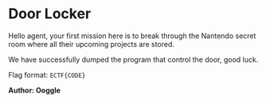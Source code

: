 # Door Locker

Hello agent, your first mission here is to break through the Nantendo secret room where all their upcoming projects are stored.

We have successfully dumped the program that control the door, good luck.

Flag format: ```ECTF{CODE}```

**Author: Ooggle**